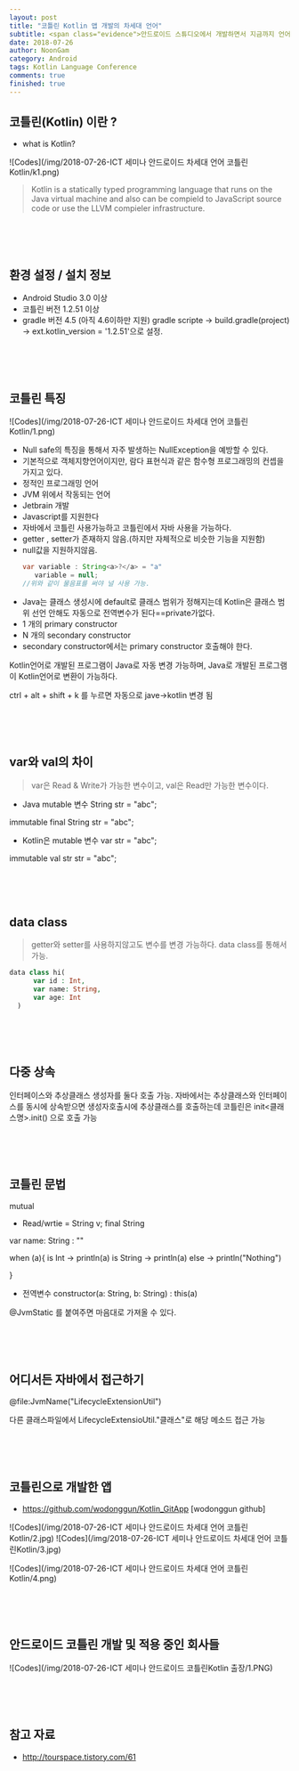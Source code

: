 ```yaml
---
layout: post
title: "코틀린 Kotlin 앱 개발의 차세대 언어"
subtitle: <span class="evidence">안드로이드 스튜디오에서 개발하면서 지금까지 언어는 자바로 사용되었다. </span>
date: 2018-07-26
author: NoonGam
category: Android
tags: Kotlin Language Conference
comments: true
finished: true
---
```


## 코틀린(Kotlin) 이란 ?

- what is Kotlin?

![Codes](/img/2018-07-26-ICT 세미나 안드로이드 차세대 언어 코틀린Kotlin/k1.png)

  > Kotlin is a statically typed programming language that runs on the Java virtual machine and also can be compield to JavaScript source code or use the LLVM compieler infrastructure.


  <br>
  <br>
  <br>



## 환경 설정 / 설치 정보
  - Android Studio 3.0 이상
  - 코틀린 버전 1.2.51 이상
  - gradle 버전 4.5 (아직 4.6이하만 지원)
  gradle scripte -> build.gradle(project) -> ext.kotlin_version = '1.2.51'으로 설정.


  <br>
  <br>
  <br>



## 코틀린 특징

![Codes](/img/2018-07-26-ICT 세미나 안드로이드 차세대 언어 코틀린Kotlin/1.png)

- Null safe의 특징을 통해서 자주 발생하는 NullException을 예방할 수 있다.
- 기본적으로 객체지향언어이지만, 람다 표현식과 같은 함수형 프로그래밍의 컨셉을 가지고 있다.
- 정적인 프로그래밍 언어
- JVM 위에서 작동되는 언어
- Jetbrain 개발
- Javascript를 지원한다
- 자바에서 코틀린 사용가능하고 코틀린에서 자바 사용을 가능하다.
- getter , setter가 존재하지 않음.(하지만 자체적으로 비슷한 기능을 지원함)
- null값을 지원하지않음.
  ```Java
  var variable : String<a>?</a> = "a"
     variable = null;
  //위와 같이 물음표를 써야 널 사용 가능.
  ```
- Java는 클래스 생성시에 default로 클래스 범위가 정해지는데
Kotlin은 클래스 범위 선언 안해도 자동으로 전역변수가 된다==private가없다.
- 1 개의 primary constructor
- N 개의 secondary constructor
- secondary constructor에서는 primary constructor 호출해야 한다.

<span class="evidence"> Kotlin언어로 개발된 프로그램이 Java로 자동 변경 가능하며, Java로 개발된 프로그램이 Kotlin언어로 변환이 가능하다.</span>

ctrl + alt + shift + k 를 누르면 자동으로 jave->kotlin 변경 됨

<br>
<br>
<br>


## var와 val의 차이
> var은 Read & Write가 가능한 변수이고, val은 Read만 가능한 변수이다.


* Java
mutable 변수
String str = "abc";

immutable
final String str = "abc";



* Kotlin은
mutable 변수
var str = "abc";

immutable
val str str = "abc";

<br>
<br>
<br>

## data class

> getter와 setter를 사용하지않고도 변수를 변경 가능하다. data class를 통해서 가능.

```php
data class hi(
      var id : Int,
      var name: String,
      var age: Int
  )

```
<br>
<br>
<br>


## 다중 상속

인터페이스와 추상클래스 생성자를 둘다 호출 가능.
자바에서는 추상클래스와 인터페이스를 동시에 상속받으면 생성자호출시에 추상클래스를 호출하는데
코틀린은 init<클래스명>.init() 으로 호출 가능


<br>
<br>
<br>



## 코틀린 문법
 mutual
-  Read/wrtie =  String v;
  final String





var name: String : ""




when (a){
  is Int -> println(a)
  is String -> println(a)
  else -> println("Nothing")


}

- 전역변수 constructor(a: String, b: String) : this(a)





@JvmStatic 를 붙여주면 마음대로 가져올 수 있다.

<br>
<br>
<br>


## 어디서든 자바에서 접근하기

@file:JvmName("LifecycleExtensionUtil")

다른 클래스파일에서 LifecycleExtensioUtil."클래스"로 해당 메소드 접근 가능





<br>
<br>
<br>

## 코틀린으로 개발한 앱

- https://github.com/wodonggun/Kotlin_GitApp [wodonggun github]



![Codes](/img/2018-07-26-ICT 세미나 안드로이드 차세대 언어 코틀린Kotlin/2.jpg)
![Codes](/img/2018-07-26-ICT 세미나 안드로이드 차세대 언어 코틀린Kotlin/3.jpg)

![Codes](/img/2018-07-26-ICT 세미나 안드로이드 차세대 언어 코틀린Kotlin/4.png)

<br><br><br>

## 안드로이드 코틀린 개발 및 적용 중인 회사들


![Codes](/img/2018-07-26-ICT 세미나 안드로이드 코틀린Kotlin 출장/1.PNG)

<br><br><br>


## 참고 자료


- http://tourspace.tistory.com/61
